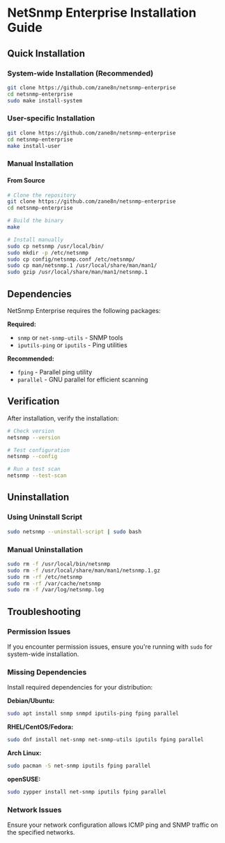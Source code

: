 # NetSnmp Enterprise Installation Guide

## Quick Installation

### System-wide Installation (Recommended)

```bash
git clone https://github.com/zane8n/netsnmp-enterprise
cd netsnmp-enterprise
sudo make install-system
```

### User-specific Installation

```bash
git clone https://github.com/zane8n/netsnmp-enterprise
cd netsnmp-enterprise
make install-user
```

### Manual Installation

#### From Source

```bash
# Clone the repository
git clone https://github.com/zane8n/netsnmp-enterprise
cd netsnmp-enterprise

# Build the binary
make

# Install manually
sudo cp netsnmp /usr/local/bin/
sudo mkdir -p /etc/netsnmp
sudo cp config/netsnmp.conf /etc/netsnmp/
sudo cp man/netsnmp.1 /usr/local/share/man/man1/
sudo gzip /usr/local/share/man/man1/netsnmp.1
```

## Dependencies

NetSnmp Enterprise requires the following packages:

**Required:**

* `snmp` or `net-snmp-utils` - SNMP tools
* `iputils-ping` or `iputils` - Ping utilities

**Recommended:**

* `fping` - Parallel ping utility
* `parallel` - GNU parallel for efficient scanning

## Verification

After installation, verify the installation:

```bash
# Check version
netsnmp --version

# Test configuration
netsnmp --config

# Run a test scan
netsnmp --test-scan
```

## Uninstallation

### Using Uninstall Script

```bash
sudo netsnmp --uninstall-script | sudo bash
```

### Manual Uninstallation

```bash
sudo rm -f /usr/local/bin/netsnmp
sudo rm -f /usr/local/share/man/man1/netsnmp.1.gz
sudo rm -rf /etc/netsnmp
sudo rm -rf /var/cache/netsnmp
sudo rm -f /var/log/netsnmp.log
```

## Troubleshooting

### Permission Issues

If you encounter permission issues, ensure you're running with `sudo` for system-wide installation.

### Missing Dependencies

Install required dependencies for your distribution:

**Debian/Ubuntu:**

```bash
sudo apt install snmp snmpd iputils-ping fping parallel
```

**RHEL/CentOS/Fedora:**

```bash
sudo dnf install net-snmp net-snmp-utils iputils fping parallel
```

**Arch Linux:**

```bash
sudo pacman -S net-snmp iputils fping parallel
```

**openSUSE:**

```bash
sudo zypper install net-snmp iputils fping parallel
```

### Network Issues

Ensure your network configuration allows ICMP ping and SNMP traffic on the specified networks.
